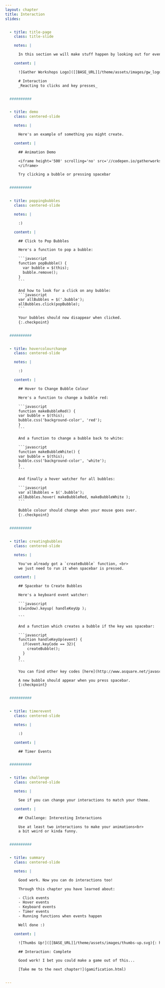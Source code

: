```yaml
---
layout: chapter
title: Interaction
slides:


  - title: title-page
    class: title-slide

    notes: |

      In this section we will make stuff happen by looking out for events.

    content: |

      ![Gather Workshops Logo]([[BASE_URL]]/theme/assets/images/gw_logo.png)

      # Interaction
      _Reacting to clicks and key presses_


  ##########


  - title: demo
    class: centered-slide

    notes: |

      Here's an example of something you might create.

    content: |

      ## Animation Demo

      <iframe height='500' scrolling='no' src='//codepen.io/gatherworkshops/embed/KdNmLe/?height=500&theme-id=16068&default-tab=result' frameborder='no' allowtransparency='true' allowfullscreen='true' style='width: 100%;'>See the Pen <a href='http://codepen.io/gatherworkshops/pen/KdNmLe/'>Animated Bubble Art</a> by Gather Workshops (<a href='http://codepen.io/gatherworkshops'>@gatherworkshops</a>) on <a href='http://codepen.io'>CodePen</a>.
      </iframe>

      Try clicking a bubble or pressing spacebar


  ##########


  - title: poppingbubbles
    class: centered-slide

    notes: |

      :)

    content: |

      ## Click to Pop Bubbles

      Here's a function to pop a bubble:

      ```javascript
      function popBubble() {
        var bubble = $(this);
        bubble.remove();
      }
      ```

      And how to look for a click on any bubble:
      ```javascript
      var allBubbles = $('.bubble');
      allBubbles.click(popBubble);
      ```

      Your bubbles should now disappear when clicked.
      {:.checkpoint}


  ##########


  - title: hovercolourchange
    class: centered-slide

    notes: |

      :)

    content: |

      ## Hover to Change Bubble Colour

      Here's a function to change a bubble red:

      ```javascript
      function makeBubbleRed() {
      var bubble = $(this);
      bubble.css('background-color', 'red');
      }
      ```

      And a function to change a bubble back to white:

      ```javascript
      function makeBubbleWhite() {
      var bubble = $(this);
      bubble.css('background-color', 'white');
      }
      ```

      And finally a hover watcher for all bubbles:

      ```javascript
      var allBubbles = $('.bubble');
      allBubbles.hover( makeBubbleRed, makeBubbleWhite );
      ```

      Bubble colour should change when your mouse goes over.
      {:.checkpoint}


  ##########


  - title: creatingbubbles
    class: centered-slide

    notes: |

      You've already got a `createBubble` function, <br>
      we just need to run it when spacebar is pressed.

    content: |

      ## Spacebar to Create Bubbles

      Here's a keyboard event watcher:

      ```javascript
      $(window).keyup( handleKeyUp );

      ```

      And a function which creates a bubble if the key was spacebar:

      ```javascript
      function handleKeyUp(event) {
        if(event.keyCode == 32){
          createBubble();
        }
      }
      ```

      You can find other key codes [here](http://www.asquare.net/javascript/tests/KeyCode.html)

      A new bubble should appear when you press spacebar.
      {:checkpoint}


  ##########


  - title: timerevent
    class: centered-slide

    notes: |

      :)

    content: |

      ## Timer Events


  ##########


  - title: challenge
    class: centered-slide

    notes: |

      See if you can change your interactions to match your theme.

    content: |

      ## Challenge: Interesting Interactions

      Use at least two interactions to make your animations<br>
      a bit weird or kinda funny.


  ##########


  - title: summary
    class: centered-slide

    notes: |

      Good work. Now you can do interactions too!

      Through this chapter you have learned about:

      - Click events
      - Hover events
      - Keyboard events
      - Timer events
      - Running functions when events happen

      Well done :)

    content: |

      ![Thumbs Up!]([[BASE_URL]]/theme/assets/images/thumbs-up.svg){: height="200" }

      ## Interaction: Complete

      Good work! I bet you could make a game out of this...

      [Take me to the next chapter!](gamification.html)


---
```

